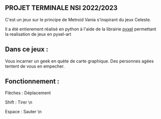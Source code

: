 ## **PROJET TERMINALE NSI 2022/2023**
C'est un jeux sur le principe de Metroid Vania s'inspirant du jeux Celeste.

Il a été entierement réalisé en python à l'aide de la librairie [pyxel](https://github.com/kitao/pyxel) permettant la realisation de jeux en pyxel-art

## **Dans ce jeux :**

Vous incarner un geek en quète de carte graphique.
Des personnes agées tentent de vous en empecher.

## **Fonctionnement :**
Flèches : Déplacement

Shift : Tirer \n

Espace : Sauter \n


